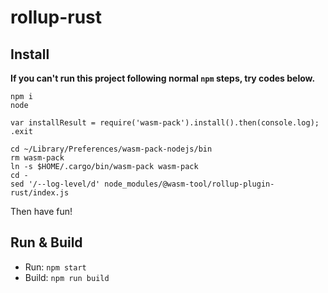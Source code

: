 rollup-rust
===

## Install

__If you can't run this project following normal `npm` steps, try codes below.__

```shell
npm i
node
```
```nodejs
var installResult = require('wasm-pack').install().then(console.log);
.exit
```
```shell
cd ~/Library/Preferences/wasm-pack-nodejs/bin
rm wasm-pack
ln -s $HOME/.cargo/bin/wasm-pack wasm-pack
cd -
sed '/--log-level/d' node_modules/@wasm-tool/rollup-plugin-rust/index.js
```

Then have fun!

## Run & Build
- Run: `npm start`
- Build: `npm run build`
